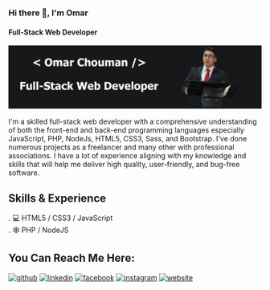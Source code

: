 ### Hi there 👋, I'm Omar 
#### Full-Stack Web Developer
![Full-Stack Web Developer](https://github.com/omarchouman/omarchouman/blob/main/Github%20Banner.jpg)

I'm a skilled full-stack web developer with a comprehensive understanding of both the front-end and back-end programming languages especially JavaScript, PHP, NodeJs, HTML5, CSS3, Sass, and Bootstrap. I've done numerous projects as a freelancer and many other with professional associations. I have a lot of experience aligning with my knowledge and skills that will help me deliver high quality, user-friendly, and bug-free software.

## Skills & Experience
. 💻 HTML5 / CSS3 / JavaScript <br>
. 🕸 PHP / NodeJS



## You Can Reach Me Here:
[<img src='https://cdn.jsdelivr.net/npm/simple-icons@3.0.1/icons/github.svg' alt='github' height='40'>](https://github.com/omarchouman)  [<img src='https://cdn.jsdelivr.net/npm/simple-icons@3.0.1/icons/linkedin.svg' alt='linkedin' height='40'>](https://www.linkedin.com/in/https://www.linkedin.com/in/omar-chouman-3805a1183//)  [<img src='https://cdn.jsdelivr.net/npm/simple-icons@3.0.1/icons/facebook.svg' alt='facebook' height='40'>](https://www.facebook.com/https://www.facebook.com/omar.chouman.58/)  [<img src='https://cdn.jsdelivr.net/npm/simple-icons@3.0.1/icons/instagram.svg' alt='instagram' height='40'>](https://www.instagram.com/https://www.instagram.com/omar__chouman//)  [<img src='https://cdn.jsdelivr.net/npm/simple-icons@3.0.1/icons/icloud.svg' alt='website' height='40'>](https://omarchouman.github.io/)  

